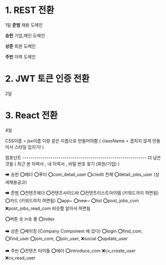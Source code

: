 # 1. REST 전환
1일
**준범**
채용 도메인

**승헌**
기업,메인 도메인

**상준**
회원 도메인

**주빈**
이력 도메인



# 2. JWT 토큰 인증 전환
2일


# 3. React 전환
4일

CSS이름 = jsx이름 이랑 같은 이름으로 만들어야함 ( className = 겹치지 않게 만들어서 스타일 입히기! )

컴포넌트 --------------------------------------------------------------
더 남은 것들 ( 최근 본 이력서 , 내 이력서 , 비밀 번호 찾기 (회원/기업) ) 


➡ 승헌
⭕헤더 
⭕푸터
⭕com_detail_user
⭕credit 전체
⭕detail_jobs_user (상세채용공고)



➡ 준범
⭕컨텐츠헤더
⭕컨텐츠사이드바
⭕컨텐츠리스트아이템 (키워드까지 하면됨)
⭕카드 (키워드까지 하면됨)
⭕app~
⭕new~
⭕list
⭕post_jobs_com
❌post_jobs_read_com 비슷함 알아서 하면됨

⭕버튼 숏 in숏 롱 
⭕index



➡ 상준
⭕페이징 (Company Component 에 있다)
⭕login
⭕find_com, ⭕find_user
⭕join_com, ⭕join_user, ❌social
⭕update_user




➡ 주빈
⭕컨텐츠 타이틀
⭕에러
⭕introduce_com
❌cv_create_user
❌cv_read_user
